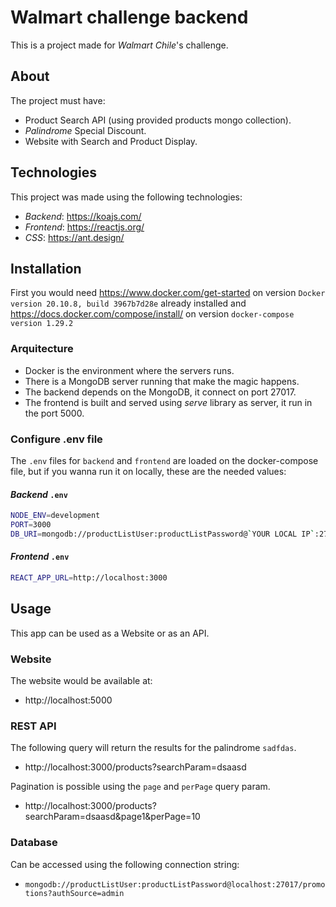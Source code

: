 # Walmart challenge backend

This is a project made for _Walmart Chile_'s challenge. 

## About

The project must have:

- Product Search API (using provided products mongo collection).
- _Palindrome_ Special Discount.
- Website with Search and Product Display.

## Technologies

This project was made using the following technologies:

- _Backend_: https://koajs.com/
- _Frontend_: https://reactjs.org/
- _CSS_: https://ant.design/

## Installation

First you would need https://www.docker.com/get-started on version `Docker version 20.10.8, build 3967b7d28e` already installed and https://docs.docker.com/compose/install/ on version `docker-compose version 1.29.2`

### Arquitecture

- Docker is the environment where the servers runs.
- There is a MongoDB server running that make the magic happens.
- The backend depends on the MongoDB, it connect on port 27017.
- The frontend is built and served using _serve_ library as server, it run in the port 5000.

### Configure .env file

The `.env` files for `backend` and `frontend` are loaded on the docker-compose file, but if you wanna run it on locally, these are the needed values:

#### _Backend_ `.env`

```bash
NODE_ENV=development
PORT=3000
DB_URI=mongodb://productListUser:productListPassword@`YOUR LOCAL IP`:27017/promotions?authSource=admin
```

#### _Frontend_ `.env`

```bash
REACT_APP_URL=http://localhost:3000
```

## Usage

This app can be used as a Website or as an API.

### Website

The website would be available at:

- http://localhost:5000

### REST API

The following query will return the results for the palindrome `sadfdas`.

- http://localhost:3000/products?searchParam=dsaasd

Pagination is possible using the `page` and `perPage` query param.

- http://localhost:3000/products?searchParam=dsaasd&page1&perPage=10

### Database

Can be accessed using the following connection string:

- `mongodb://productListUser:productListPassword@localhost:27017/promotions?authSource=admin`
